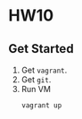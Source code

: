 # HW10

## Get Started

1. Get `vagrant`.
2. Get `git`.
3. Run VM
    ```bash
    vagrant up
    ```
